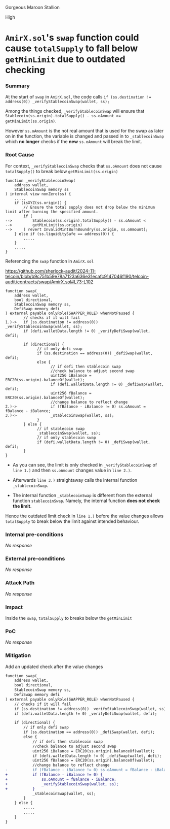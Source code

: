 Gorgeous Maroon Stallion

High

# `AmirX.sol`'s `swap` function could cause `totalSupply` to fall below `getMinLimit` due to outdated checking

### Summary

At the start of `swap` in `AmirX.sol`, the code calls `if (ss.destination != address(0)) _verifyStablecoinSwap(wallet, ss);`

Among the things checked, `_verifyStablecoinSwap` will ensure that `Stablecoin(ss.origin).totalSupply() - ss.oAmount >= getMinLimit(ss.origin)`.

However `ss.oAmount` is the not real amount that is used for the swap as later on in the function, the variable is changed and passed in to `_stablecoinSwap` which **no longer** checks if the **new** `ss.oAmount` will break the limit.


### Root Cause

For context, `_verifyStablecoinSwap` checks that `ss.oAmount` does not cause `totalSupply()` to break below `getMinLimit(ss.origin)`
```solidity
function _verifyStablecoinSwap(
    address wallet,
    StablecoinSwap memory ss
) internal view nonZero(ss) {
    .....
    if (isXYZ(ss.origin)) {
        // Ensure the total supply does not drop below the minimum limit after burning the specified amount.
        if (
-->         Stablecoin(ss.origin).totalSupply() - ss.oAmount <
-->         getMinLimit(ss.origin)
-->     ) revert InvalidMintBurnBoundry(ss.origin, ss.oAmount);
    } else if (ss.liquiditySafe == address(0)) {
        .....
    }
    .....
}
```

Referencing the `swap` function in `AmirX.sol`

https://github.com/sherlock-audit/2024-11-telcoin/blob/b9c751b59e78a7123a636e31ecafc9147046f190/telcoin-audit/contracts/swap/AmirX.sol#L73-L102

```solidity
function swap(
    address wallet,
    bool directional,
    StablecoinSwap memory ss,
    DefiSwap memory defi
) external payable onlyRole(SWAPPER_ROLE) whenNotPaused {
        // checks if it will fail
1.)->   if (ss.destination != address(0)) _verifyStablecoinSwap(wallet, ss);
        if (defi.walletData.length != 0) _verifyDefiSwap(wallet, defi);
    
        if (directional) {
              // if only defi swap
              if (ss.destination == address(0)) _defiSwap(wallet, defi);
              else {
                    // if defi then stablecoin swap
                    //check balance to adjust second swap
                    uint256 iBalance = ERC20(ss.origin).balanceOf(wallet);
                    if (defi.walletData.length != 0) _defiSwap(wallet, defi);
                    uint256 fBalance = ERC20(ss.origin).balanceOf(wallet);
                    //change balance to reflect change
2.)->               if (fBalance - iBalance != 0) ss.oAmount = fBalance - iBalance;
3.)->               _stablecoinSwap(wallet, ss);
              }
        } else {
              // if stablecoin swap
              _stablecoinSwap(wallet, ss);
              // if only stablecoin swap
              if (defi.walletData.length != 0) _defiSwap(wallet, defi);
        }
}
```
* As you can see, the limit is only checked in `_verifyStablecoinSwap` of `line 1.)` and then `ss.oAmount` changes value in `line 2.)`.

* Afterwards `line 3.)` straightaway calls the internal function `_stablecoinSwap`.

* The internal function `_stablecoinSwap` is different from the external function `stablecoinSwap`. Namely, the internal function **does not check the limit**. 

Hence the outdated limit check in `line 1.)` before the value changes allows `totalSupply` to break below the limit against intended behaviour.

### Internal pre-conditions

_No response_

### External pre-conditions

_No response_

### Attack Path

_No response_

### Impact

Inside the `swap`, `totalSupply` to breaks below the `getMinLimit`

### PoC

_No response_

### Mitigation

Add an updated check after the value changes

```diff
function swap(
    address wallet,
    bool directional,
    StablecoinSwap memory ss,
    DefiSwap memory defi
) external payable onlyRole(SWAPPER_ROLE) whenNotPaused {
    // checks if it will fail
    if (ss.destination != address(0)) _verifyStablecoinSwap(wallet, ss);
    if (defi.walletData.length != 0) _verifyDefiSwap(wallet, defi);

    if (directional) {
        // if only defi swap
        if (ss.destination == address(0)) _defiSwap(wallet, defi);
        else {
            // if defi then stablecoin swap
            //check balance to adjust second swap
            uint256 iBalance = ERC20(ss.origin).balanceOf(wallet);
            if (defi.walletData.length != 0) _defiSwap(wallet, defi);
            uint256 fBalance = ERC20(ss.origin).balanceOf(wallet);
            //change balance to reflect change
-           if (fBalance - iBalance != 0) ss.oAmount = fBalance - iBalance;
+           if (fBalance - iBalance != 0) {
+               ss.oAmount = fBalance - iBalance;
+               _verifyStablecoinSwap(wallet, ss);
+           }
            _stablecoinSwap(wallet, ss);
        }
    } else {
        .....
        .....
    }
}
```